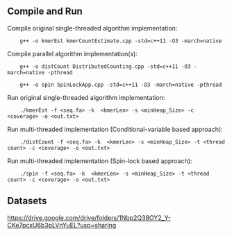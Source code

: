 Compile and Run
------------------------------

Compile original single-threaded algorithm implementation:

		g++ -o kmerEst kmerCountEstimate.cpp -std=c++11 -O3 -march=native
		
Compile parallel algorithm implementation(s):

		g++ -o distCount DistributedCounting.cpp -std=c++11 -O3 -march=native -pthread
		
		g++ -o spin SpinLockApp.cpp -std=c++11 -O3 -march=native -pthread



Run original single-threaded algorithm implementation:

		./kmerEst -f <seq.fa> -k  <kmerLen> -s <minHeap_Size> -c <coverage> -o <out.txt>
  
  
  
Run multi-threaded implementation (Conditional-variable based approach):

		./distCount -f <seq.fa> -k  <kmerLen> -s <minHeap_Size> -t <thread count> -c <coverage> -o <out.txt>
		
		
Run multi-threaded implementation (Spin-lock based approach):

		./spin -f <seq.fa> -k  <kmerLen> -s <minHeap_Size> -t <thread count> -c <coverage> -o <out.txt>
  


Datasets
------------------------------
https://drive.google.com/drive/folders/1Nbp2Q38OY2_Y-CKe7pcxU6b3pLVnYuEL?usp=sharing
